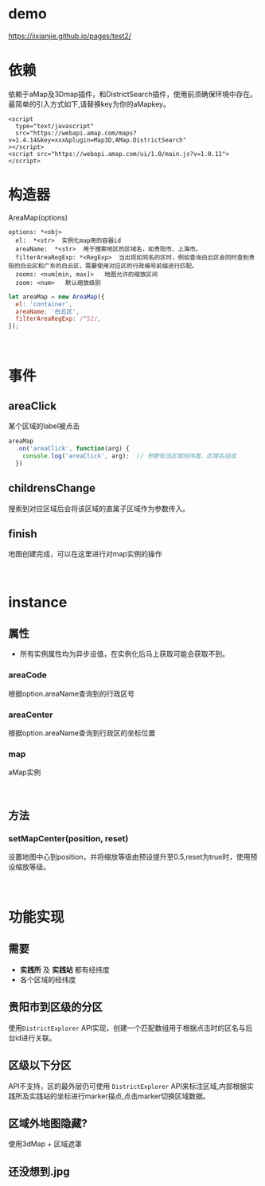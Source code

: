 # demo
<https://iixianjie.github.io/pages/test2/>

# 依赖
依赖于aMap及3Dmap插件，和DistrictSearch插件，使用前须确保环境中存在。最简单的引入方式如下,请替换key为你的aMapkey。
```
<script
  type="text/javascript"
  src="https://webapi.amap.com/maps?v=1.4.14&key=xxx&plugin=Map3D,AMap.DistrictSearch"
></script>
<script src="https://webapi.amap.com/ui/1.0/main.js?v=1.0.11"></script>
```
# 构造器
AreaMap(options)  
```
options: *<obj>  
  el:  *<str>  实例化map用的容器id  
  areaName:  *<str>  用于搜索地区的区域名，如贵阳市、上海市。  
  filterAreaRegExp: *<RegExp>  当出现如同名的区时，例如查询白云区会同时查到贵阳的白云区和广东的白云区，需要使用对应区的行政编号前缀进行匹配。  
  zooms: <num[min, max]>   地图允许的缩放区间  
  zoom: <num>   默认缩放级别
```

```js
let areaMap = new AreaMap({
  el: 'container',
  areaName: '白云区',
  filterAreaRegExp: /^52/,
});
```

<br>

# 事件
## areaClick
某个区域的label被点击

```js
areaMap
  .on('areaClick', function(arg) {
    console.log('areaClick', arg);  // 参数有该区域经纬度、区域名组成
  })
```

## childrensChange
搜索到对应区域后会将该区域的直属子区域作为参数传入。


## finish
地图创建完成，可以在这里进行对map实例的操作


<br>

# instance

## 属性
* 所有实例属性均为异步设值，在实例化后马上获取可能会获取不到。

### areaCode
根据option.areaName查询到的行政区号

### areaCenter
根据option.areaName查询到行政区的坐标位置

### map
aMap实例

<br>

## 方法

### setMapCenter(position, reset)
设置地图中心到position，并将缩放等级由预设提升至0.5,reset为true时，使用预设缩放等级。

<br>

# 功能实现

## 需要
* **实践所** 及 **实践站** 都有经纬度
* 各个区域的经纬度

## 贵阳市到区级的分区
使用`DistrictExplorer` API实现，创建一个匹配数组用于根据点击时的区名与后台id进行关联。

## 区级以下分区
API不支持，区的最外层仍可使用 `DistrictExplorer` API来标注区域,内部根据实践所及实践站的坐标进行marker描点,点击marker切换区域数据。

## 区域外地图隐藏?
使用3dMap + 区域遮罩

## 还没想到.jpg
